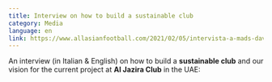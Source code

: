 ```yaml
---
title: Interview on how to build a sustainable club
category: Media
language: en
link: https://www.allasianfootball.com/2021/02/05/intervista-a-mads-davidsen-ds-dellal-jazira-vogliamo-essere-un-top-team-negli-emirati-e-in-asia/
---
```

An interview (in Italian & English) on how to build a **sustainable club** and our vision for the current project at **Al Jazira Club** in the UAE:
